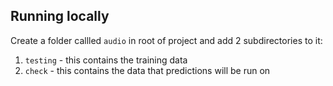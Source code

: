 ## Running locally

Create a folder callled `audio` in root of project and add 2 subdirectories to it:

1. `testing` - this contains the training data
2. `check` - this contains the data that predictions will be run on
